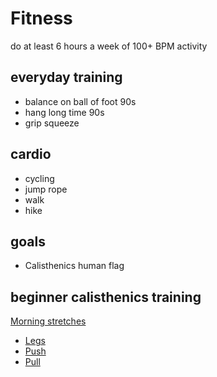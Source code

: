 # Fitness

do at least 6 hours a week of 100+ BPM activity

## everyday training

- balance on ball of foot 90s
- hang long time 90s
- grip squeeze

## cardio

- cycling
- jump rope
- walk
- hike

## goals

- Calisthenics human flag

## beginner calisthenics training

[Morning stretches](./stretches/morning_stretches.md)

- [Legs](./beginner%20calisthenics/Legs.md)
- [Push](./beginner%20calisthenics/Push.md)
- [Pull](./beginner%20calisthenics/Pull.md)
